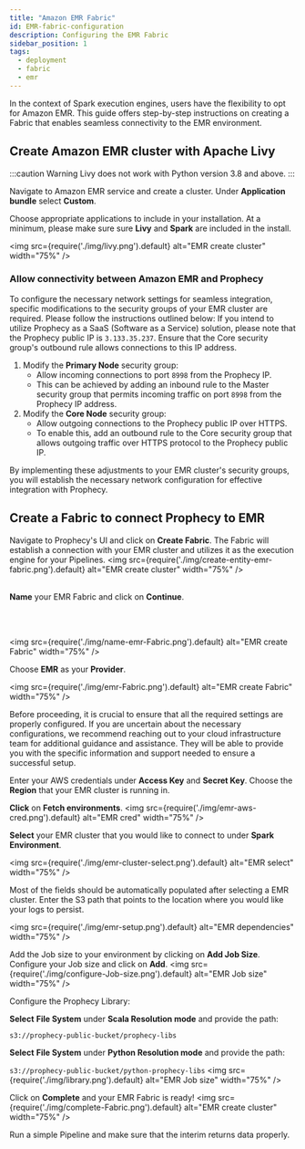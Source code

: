 ```yaml
---
title: "Amazon EMR Fabric"
id: EMR-fabric-configuration
description: Configuring the EMR Fabric
sidebar_position: 1
tags:
  - deployment
  - fabric
  - emr
---
```


In the context of Spark execution engines, users have the flexibility to opt for Amazon EMR. This guide offers step-by-step instructions on creating a Fabric that enables seamless connectivity to the EMR environment.

## Create Amazon EMR cluster with Apache Livy

:::caution Warning
Livy does not work with Python version 3.8 and above.
:::

Navigate to Amazon EMR service and create a cluster. Under **Application bundle** select **Custom**.

Choose appropriate applications to include in your installation. At a minimum, please make sure sure **Livy** and **Spark** are included in the install.

<img src={require('./img/livy.png').default} alt="EMR create cluster" width="75%" />

### Allow connectivity between Amazon EMR and Prophecy

To configure the necessary network settings for seamless integration, specific modifications to the security groups of your EMR cluster are required. Please follow the instructions outlined below:
If you intend to utilize Prophecy as a SaaS (Software as a Service) solution, please note that the Prophecy public IP is `3.133.35.237`. Ensure that the Core security group's outbound rule allows connections to this IP address.

1. Modify the **Primary Node** security group:
   - Allow incoming connections to port `8998` from the Prophecy IP.
   - This can be achieved by adding an inbound rule to the Master security group that permits incoming traffic on port `8998` from the Prophecy IP address.
2. Modify the **Core Node** security group:
   - Allow outgoing connections to the Prophecy public IP over HTTPS.
   - To enable this, add an outbound rule to the Core security group that allows outgoing traffic over HTTPS protocol to the Prophecy public IP.

By implementing these adjustments to your EMR cluster's security groups, you will establish the necessary network configuration for effective integration with Prophecy.

## Create a Fabric to connect Prophecy to EMR

Navigate to Prophecy's UI and click on **Create Fabric**. The Fabric will establish a connection with your EMR cluster and utilizes it as the execution engine for your Pipelines.
<img src={require('./img/create-entity-emr-fabric.png').default} alt="EMR create cluster" width="75%" />
<br/>
<br/>

**Name** your EMR Fabric and click on **Continue**.

<br/>
<br/>

<img src={require('./img/name-emr-Fabric.png').default} alt="EMR create Fabric" width="75%" />

Choose **EMR** as your **Provider**.

<img src={require('./img/emr-Fabric.png').default} alt="EMR create Fabric" width="75%" />

Before proceeding, it is crucial to ensure that all the required settings are properly configured. If you are uncertain about the necessary configurations, we recommend reaching out to your cloud infrastructure team for additional guidance and assistance. They will be able to provide you with the specific information and support needed to ensure a successful setup.

Enter your AWS credentials under **Access Key** and **Secret Key**. Choose the **Region** that your EMR cluster is running in.

**Click** on **Fetch environments**.
<img src={require('./img/emr-aws-cred.png').default} alt="EMR cred" width="75%" />

**Select** your EMR cluster that you would like to connect to under **Spark Environment**.

<img src={require('./img/emr-cluster-select.png').default} alt="EMR select" width="75%" />

Most of the fields should be automatically populated after selecting a EMR cluster. Enter the S3 path that points to the location where you would like your logs to persist.

<img src={require('./img/emr-setup.png').default} alt="EMR dependencies" width="75%" />

Add the Job size to your environment by clicking on **Add Job Size**. Configure your Job size and click on **Add**.
<img src={require('./img/configure-Job-size.png').default} alt="EMR Job size" width="75%" />

Configure the Prophecy Library:

**Select** **File System** under **Scala Resolution mode** and provide the path:

`s3://prophecy-public-bucket/prophecy-libs`

**Select** **File System** under **Python Resolution mode** and provide the path:

`s3://prophecy-public-bucket/python-prophecy-libs`
<img src={require('./img/library.png').default} alt="EMR Job size" width="75%" />

Click on **Complete** and your EMR Fabric is ready!
<img src={require('./img/complete-Fabric.png').default} alt="EMR create cluster" width="75%" />

Run a simple Pipeline and make sure that the interim returns data properly.

